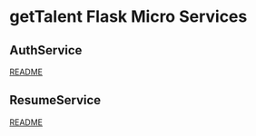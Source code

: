 getTalent Flask Micro Services
==============================

AuthService
-----------
[README](AuthService/README.md)


ResumeService
-------------
[README](AuthService/README.md)
